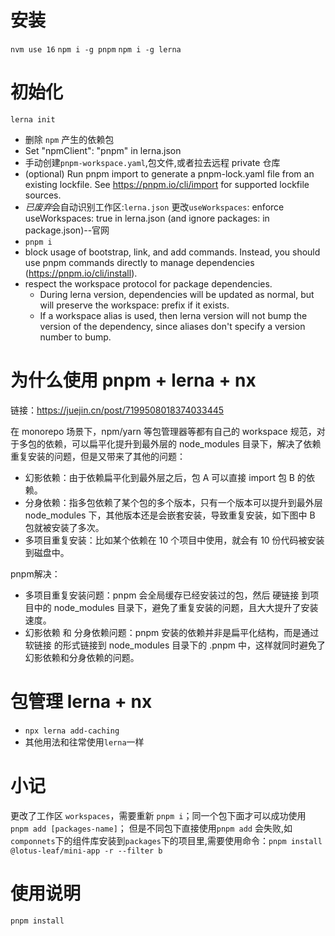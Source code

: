 # 安装
```nvm use 16```
```npm i -g pnpm```
```npm i -g lerna```
# 初始化
```lerna init```
- 删除 `npm` 产生的依赖包
- Set "npmClient": "pnpm" in lerna.json
- 手动创建`pnpm-workspace.yaml`,包文件,或者拉去远程 private 仓库
- (optional) Run pnpm import to generate a pnpm-lock.yaml file from an existing lockfile. See https://pnpm.io/cli/import for supported lockfile sources.
- *已废弃*会自动识别工作区:`lerna.json` 更改`useWorkspaces`: enforce useWorkspaces: true in lerna.json (and ignore packages: in package.json)--官网
- `pnpm i`
- block usage of bootstrap, link, and add commands. Instead, you should use pnpm commands directly to manage dependencies (https://pnpm.io/cli/install).
- respect the workspace protocol for package dependencies.
    - During lerna version, dependencies will be updated as normal, but will preserve the workspace: prefix if it exists.
    - If a workspace alias is used, then lerna version will not bump the version of the dependency, since aliases don't specify a version number to bump.


# 为什么使用 pnpm + lerna + nx
链接：https://juejin.cn/post/7199508018374033445

在 monorepo 场景下，npm/yarn 等包管理器等都有自己的 workspace 规范，对于多包的依赖，可以扁平化提升到最外层的 node_modules 目录下，解决了依赖重复安装的问题，但是又带来了其他的问题：
- 幻影依赖：由于依赖扁平化到最外层之后，包 A 可以直接 import 包 B 的依赖。
- 分身依赖：指多包依赖了某个包的多个版本，只有一个版本可以提升到最外层 node_modules 下，其他版本还是会嵌套安装，导致重复安装，如下图中 B 包就被安装了多次。
- 多项目重复安装：比如某个依赖在 10 个项目中使用，就会有 10 份代码被安装到磁盘中。

pnpm解决：
- 多项目重复安装问题：pnpm 会全局缓存已经安装过的包，然后 硬链接 到项目中的 node_modules 目录下，避免了重复安装的问题，且大大提升了安装速度。
- 幻影依赖 和 分身依赖问题：pnpm 安装的依赖并非是扁平化结构，而是通过 软链接 的形式链接到 node_modules 目录下的 .pnpm 中，这样就同时避免了幻影依赖和分身依赖的问题。

# 包管理 lerna + nx
- `npx lerna add-caching`
- 其他用法和往常使用`lerna`一样

# 小记
更改了工作区 `workspaces`，需要重新 `pnpm i`；同一个包下面才可以成功使用 `pnpm add [packages-name]`；
但是不同包下直接使用`pnpm add` 会失败,如`componnets`下的组件库安装到`packages`下的项目里,需要使用命令：`pnpm install @lotus-leaf/mini-app -r --filter b`

# 使用说明
`pnpm install`

